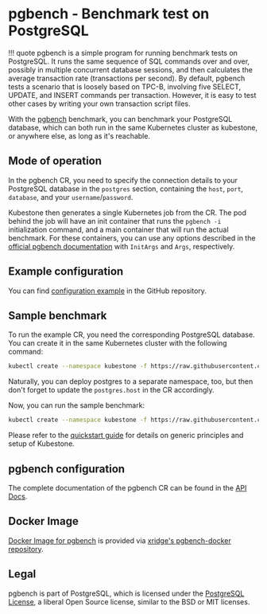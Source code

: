 # pgbench - Benchmark test on PostgreSQL

!!! quote
    pgbench is a simple program for running benchmark tests on PostgreSQL. It runs the same sequence of SQL commands over and over, possibly in multiple concurrent database sessions, and then calculates the average transaction rate (transactions per second). By default, pgbench tests a scenario that is loosely based on TPC-B, involving five SELECT, UPDATE, and INSERT commands per transaction. However, it is easy to test other cases by writing your own transaction script files.

With the [pgbench](https://www.postgresql.org/docs/11/pgbench.html) benchmark, you can benchmark your PostgreSQL database, which can both run in the same Kubernetes cluster as kubestone, or anywhere else, as long as it's reachable.



## Mode of operation

In the pgbench CR, you need to specify the connection details to your PostgreSQL database in the `postgres` section, containing the `host`, `port`, `database`, and your `username`/`password`.

Kubestone then generates a single Kubernetes job from the CR. The pod behind the job will have an init container that runs the `pgbench -i` initialization command, and a main container that will run the actual benchmark. For these containers, you can use any options described in the [official pgbench documentation](https://www.postgresql.org/docs/11/pgbench.html) with `InitArgs` and `Args`, respectively.



## Example configuration

You can find [configuration example](https://github.com/xridge/kubestone/blob/master/config/samples/perf_v1alpha1_pgbench.yaml) in the GitHub repository.



## Sample benchmark
To run the example CR, you need the corresponding PostgreSQL database. You can create it in the same Kubernetes cluster with the following command:
```bash
kubectl create --namespace kubestone -f https://raw.githubusercontent.com/xridge/kubestone/master/tests/e2e/conf/postgres.yaml
```
Naturally, you can deploy postgres to a separate namespace, too, but then don't forget to update the `postgres.host` in the CR accordingly.

Now, you can run the sample benchmark:
```bash
kubectl create --namespace kubestone -f https://raw.githubusercontent.com/xridge/kubestone/master/config/samples/perf_v1alpha1_pgbench.yaml
```


Please refer to the [quickstart guide](../quickstart.md) for details on generic principles and setup of Kubestone.




## pgbench configuration

The complete documentation of the pgbench CR can be found in the [API Docs](../apidocs.md#perf.kubestone.xridge.io/v1alpha1.PgbenchSpec).



## Docker Image

[Docker Image for pgbench](https://hub.docker.com/r/xridge/pgbench) is provided via [xridge's pgbench-docker repository](https://github.com/xridge/pgbench-docker).



## Legal

pgbench is part of PostgreSQL, which is licensed under the [PostgreSQL License](https://opensource.org/licenses/postgresql), a liberal Open Source license, similar to the BSD or MIT licenses.
